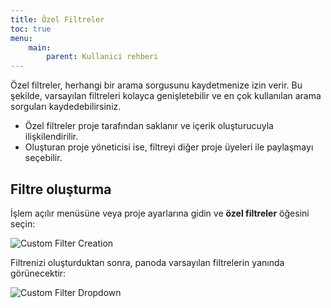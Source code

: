 ```yaml
---
title: Özel Filtreler
toc: true
menu:
    main:
        parent: Kullanici rehberi
---
```


Özel filtreler, herhangi bir arama sorgusunu kaydetmenize izin verir.
Bu şekilde, varsayılan filtreleri kolayca genişletebilir ve en çok kullanılan arama sorguları kaydedebilirsiniz.

- Özel filtreler proje tarafından saklanır ve içerik oluşturucuyla ilişkilendirilir.
- Oluşturan proje yöneticisi ise, filtreyi diğer proje üyeleri ile paylaşmayı seçebilir.

Filtre oluşturma
----------------

İşlem açılır menüsüne veya proje ayarlarına gidin ve **özel filtreler** öğesini seçin:

![Custom Filter Creation](/images/v1/custom-filter-creation.png)

Filtrenizi oluşturduktan sonra, panoda varsayılan filtrelerin yanında görünecektir:

![Custom Filter Dropdown](/images/v1/custom-filter-dropdown.png)
